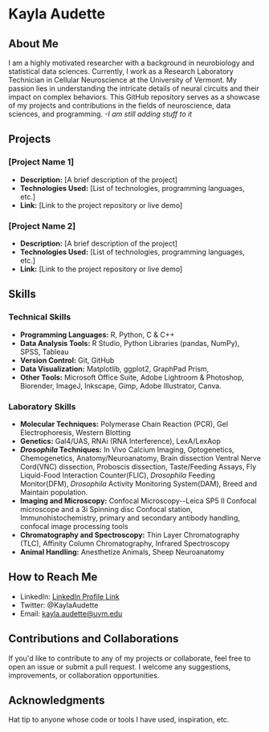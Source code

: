 # Kayla Audette

## About Me

I am a highly motivated researcher with a background in neurobiology and statistical data sciences. Currently, I work as a Research Laboratory Technician in Cellular Neuroscience at the University of Vermont. My passion lies in understanding the intricate details of neural circuits and their impact on complex behaviors. This GitHub repository serves as a showcase of my projects and contributions in the fields of neuroscience, data sciences, and programming. *-I am still adding stuff to it* 

## Projects

### [Project Name 1]

- **Description:** [A brief description of the project]
- **Technologies Used:** [List of technologies, programming languages, etc.]
- **Link:** [Link to the project repository or live demo]

### [Project Name 2]

- **Description:** [A brief description of the project]
- **Technologies Used:** [List of technologies, programming languages, etc.]
- **Link:** [Link to the project repository or live demo]

## Skills
  
### Technical Skills

- **Programming Languages:** R, Python, C & C++
- **Data Analysis Tools:** R Studio, Python Libraries (pandas, NumPy), SPSS, Tableau
- **Version Control:** Git, GitHub
- **Data Visualization:** Matplotlib, ggplot2, GraphPad Prism, 
- **Other Tools:** Microsoft Office Suite, Adobe Lightroom & Photoshop, Biorender, ImageJ, Inkscape, Gimp, Adobe Illustrator, Canva.

### Laboratory Skills

- **Molecular Techniques:** Polymerase Chain Reaction (PCR), Gel Electrophoresis, Western Blotting
- **Genetics:** Gal4/UAS, RNAi (RNA Interference), LexA/LexAop
- ***Drosophila* Techniques:** In Vivo Calcium Imaging, Optogenetics, Chemogenetics, Anatomy/Neuroanatomy, Brain dissection Ventral Nerve Cord(VNC) dissection, Proboscis dissection, Taste/Feeding Assays, Fly Liquid-Food Interaction Counter(FLIC), *Drosophila* Feeding Monitor(DFM), *Drosophila* Activity Monitoring System(DAM), Breed and Maintain population. 
- **Imaging and Microscopy:** Confocal Microscopy--Leica SP5 II Confocal microscope and a 3i Spinning disc Confocal station, Immunohistochemistry, primary and secondary antibody handling, confocal image processing tools 
- **Chromatography and Spectroscopy:** Thin Layer Chromatography (TLC), Affinity Column Chromatography, Infrared Spectroscopy
- **Animal Handling:** Anesthetize Animals, Sheep Neuroanatomy

## How to Reach Me

- LinkedIn: [LinkedIn Profile Link](https://www.linkedin.com/in/kayla-audette-a8494b149?utm_source=share&utm_campaign=share_via&utm_content=profile&utm_medium=ios_app)
- Twitter: @KaylaAudette
- Email: kayla.audette@uvm.edu

## Contributions and Collaborations

If you'd like to contribute to any of my projects or collaborate, feel free to open an issue or submit a pull request. I welcome any suggestions, improvements, or collaboration opportunities.

## Acknowledgments

Hat tip to anyone whose code or tools I have used, inspiration, etc.


